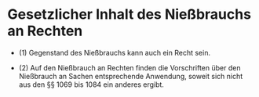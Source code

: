 # Gesetzlicher Inhalt des Nießbrauchs an Rechten

- (1) Gegenstand des Nießbrauchs kann auch ein Recht sein.

- (2) Auf den Nießbrauch an Rechten finden die Vorschriften über den Nießbrauch an Sachen entsprechende Anwendung, soweit sich nicht aus den §§ 1069 bis 1084 ein anderes ergibt.

